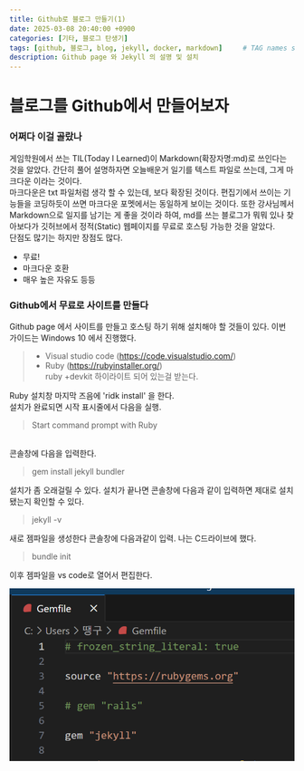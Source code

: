 ```yaml
---
title: Github로 블로그 만들기(1)
date: 2025-03-08 20:40:00 +0900
categories: [기타, 블로그 탄생기]
tags: [github, 블로그, blog, jekyll, docker, markdown]     # TAG names should always be lowercase
description: Github page 와 Jekyll 의 설명 및 설치
---
```


# 블로그를 Github에서 만들어보자
  ### 어쩌다 이걸 골랐나
  게임학원에서 쓰는 TIL(Today I Learned)이 Markdown(확장자명:md)로 쓰인다는 것을 알았다. 간단히 풀어 설명하자면 오늘배운거 일기를 텍스트 파일로 쓰는데, 그게 마크다운 이라는 것이다. <br>마크다운은 txt 파일처럼 생각 할 수 있는데, 보다 확장된 것이다. 편집기에서 쓰이는 기능들을 코딩하듯이 쓰면 마크다운 포멧에서는 동일하게 보이는 것이다. 또한 강사님께서 Markdown으로 일지를 남기는 게 좋을 것이라 하여, md를 쓰는 블로그가 뭐뭐 있나 찾아보다가 깃허브에서 정적(Static) 웹페이지를 무료로 호스팅 가능한 것을 알았다.<br>단점도 많기는 하지만 장점도 많다.

  - 무료!
  - 마크다운 호환
  - 매우 높은 자유도 등등

  ### Github에서 무료로 사이트를 만들다

  Github page 에서 사이트를 만들고 호스팅 하기 위해 설치해야 할 것들이 있다. 이번 가이드는 Windows 10 에서 진행했다.

  >- Visual studio code (https://code.visualstudio.com/)
  >- Ruby (https://rubyinstaller.org/) <br>ruby +devkit 하이라이트 되어 있는걸 받는다.

Ruby 설치창 마지막 즈음에 'ridk install' 을 한다.
<br>설치가 완료되면 시작 표시줄에서 다음을 실행.
>Start command prompt with Ruby

<br>콘솔창에 다음을 입력한다.

>gem install jekyll bundler

설치가 좀 오래걸릴 수 있다. 설치가 끝나면 콘솔창에 다음과 같이 입력하면 제대로 설치됐는지 확인할 수 있다.

>jekyll -v

새로 젬파일을 생성한다 콘솔창에 다음과같이 입력. 나는 C드라이브에 했다.
>bundle init

이후 젬파일을 vs code로 열어서 편집한다.

![gemfile edit](image.png)
